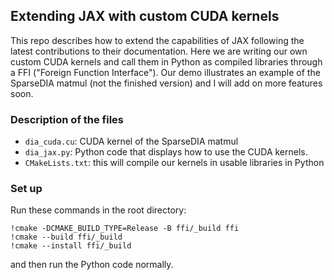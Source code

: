## Extending JAX with custom CUDA kernels

This repo describes how to extend the capabilities of JAX following the latest contributions to their documentation. Here we are writing our own custom CUDA kernels and call them in Python as compiled libraries through a FFI ("Foreign Function Interface"). Our demo illustrates an example of the SparseDIA matmul (not the finished version) and I will add on more features soon.

### Description of the files
- `dia_cuda.cu`: CUDA kernel of the SparseDIA matmul
- `dia_jax.py`: Python code that displays how to use the CUDA kernels.
- `CMakeLists.txt`: this will compile our kernels in usable libraries in Python

### Set up
Run these commands in the root directory:
```
!cmake -DCMAKE_BUILD_TYPE=Release -B ffi/_build ffi
!cmake --build ffi/_build
!cmake --install ffi/_build
```

and then run the Python code normally.
